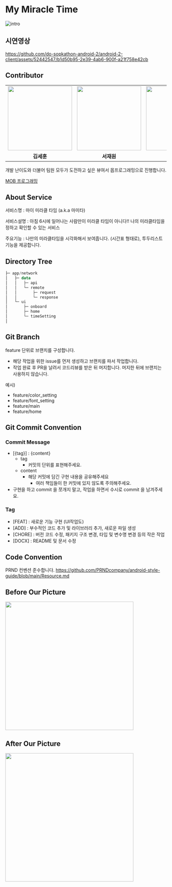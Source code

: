 # My Miracle Time
![intro](https://github.com/do-sopkathon-android-2/android-2-client/assets/52442547/61631de3-250b-4a68-b5b4-43b1bcb436dc)


## 시연영상

https://github.com/do-sopkathon-android-2/android-2-client/assets/52442547/b1d50b95-2e39-4ab6-900f-a21f758e42cb


## Contributor

<table>
<tbody>
<tr>
<td align="center" width="20%">
<a href="https://github.com/s9hn">
<img src="https://github.com/do-sopkathon-android-2/android-2-client/assets/52442547/d04f601d-8d1e-4a66-bd93-662d804b2743" width="200px;" alt=""/>
</a>
</td>
<td align="center" width="20%">
<a href="https://github.com/librarywon">
<img src="https://github.com/do-sopkathon-android-2/android-2-client/assets/52442547/feed0a7a-0768-4041-afe4-b7c4bdce27e5" width="200px;" alt=""/>
</a>
</td>
<td align="center" width="20%">
<a href="https://github.com/Jokwanhee">
<img src="https://github.com/do-sopkathon-android-2/android-2-client/assets/52442547/a57b56bf-7948-4bd5-8188-f72b1d9af475" width="200px;" alt=""/>
</a>
</td>
<td align="center" width="20%">
<a href="https://github.com/HAJIEUN02">
<img src="https://github.com/do-sopkathon-android-2/android-2-client/assets/52442547/6ddd4376-7c64-465f-8dd0-323e5354451a" width="200px;" alt=""/>
</a>
</td>
</tr>
<tr>
<td align="center"><b>김세훈</b></td>
<td align="center"><b>서재원</b></td>
<td align="center"><b>조관희</b></td>
<td align="center"><b>하지은</b></td>
</tr
</tbody>
</table>
개발 난이도와 더불어 팀원 모두가 도전하고 싶은 뷰여서 몹프로그래밍으로 진행합니다.

[MOB 프로그래밍](https://helloworld.kurly.com/blog/mob-programming/)

## About Service

서비스명 : 마이 미라클 타임 (a.k.a 마미타)

서비스설명 : 아침 6시에 일어나는 사람만이 미라클 타임이 아니다!! 나의 미라클타임을 정하고 확인할 수 있는 서비스

주요기능 : 나만의 미라클타임을 시각화해서 보여줍니다. (시간표 형태로), 투두리스트 기능을 제공합니다.

## Directory Tree

```kotlin
├─ app/network
│   ├─ data
│   │   ├─ api
│   │   └─ remote
│   │       ├─ request
│   │       └─ response
│   └─ ui
│       ├─ onboard
│       ├─ home
│       └─ timeSetting
│

```

## Git Branch

feature 단위로 브랜치를 구성합니다.

- 해당 작업을 위한 issue를 먼저 생성하고 브랜치를 파서 작업합니다.
- 작업 완료 후 PR을 날려서 코드리뷰를 받은 뒤 머지합니다. 머지한 뒤에 브랜치는 사용하지 않습니다.

예시)

- feature/color_setting
- feature/font_setting
- feature/main
- feature/home

## Git Commit Convention

### Commit Message

- [{tag}] : {content}
    - tag
        - 커밋의 단위를 표현해주세요.
    - content
        - 해당 커밋에 담긴 구현 내용을 공유해주세요
            - 여러 책임들이 한 커밋에 있지 않도록 주의해주세요.
- 구현을 하고 commit 을 쪼개지 말고, 작업을 하면서 수시로 commit 을 남겨주세요.

### Tag

- [FEAT] : 새로운 기능 구현 (UI작업도)
- [ADD] : 부수적인 코드 추가 및 라이브러리 추가, 새로운 파일 생성
- [CHORE] : 버전 코드 수정, 패키지 구조 변경, 타입 및 변수명 변경 등의 작은 작업
- [DOCX] : README 및 문서 수정

## Code Convention

PRND 컨벤션 준수합니다.
https://github.com/PRNDcompany/android-style-guide/blob/main/Resource.md


## Before Our Picture

<img src="https://github.com/do-sopkathon-android-2/android-2-client/assets/52442547/ec5993c0-839f-4d5f-8579-435a6ea43a59" width="400px;" alt=""/>

## After Our Picture

<img src="https://github.com/do-sopkathon-android-2/android-2-client/assets/52442547/7881b952-084f-4408-b9dc-5bb99d658cce" width="400px;" alt=""/>
